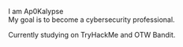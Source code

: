I am Ap0Kalypse <br>
My goal is to become a cybersecurity professional.

Currently studying on TryHackMe and OTW Bandit.
